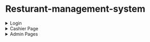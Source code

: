 # Resturant-management-system
<details>
  <summary>Login</summary>
  <img src="https://github.com/Abdallah-Hassan1/Restaurant-management-system/assets/91224794/58ad3379-dad8-41d1-8945-30eddd672e4c" />
</details>
<details>
  <summary>Cashier Page</summary>
  <img src="https://github.com/Abdallah-Hassan1/Restaurant-management-system/assets/91224794/6182955d-be24-4bd4-b917-f9b55ab52344" />
</details>
<details>
  <summary>Admin Pages</summary>
  <img src="https://github.com/Abdallah-Hassan1/Restaurant-management-system/assets/91224794/a9b420c6-4b3c-430c-bc76-b390a063c965" style="width: 45%;" />
  <img src="https://github.com/Abdallah-Hassan1/Restaurant-management-system/assets/91224794/aaa93c0d-05f0-4fb2-bfa3-f64b011513f8" style="width: 45%;" />
</details>
